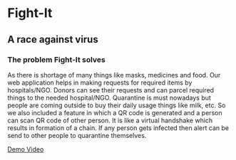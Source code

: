 # Fight-It
## A race against virus

### The problem Fight-It solves
As there is shortage of many things like masks, medicines and food. Our web application helps in making requests for required items by hospitals/NGO. Donors can see their requests and can parcel required things to the needed hospital/NGO.  Quarantine is must nowadays but people are coming outside to buy their daily usage things like milk, etc. So we also included a feature in which a QR code is generated and a person can scan QR code of other person. It is like a virtual handshake which results in formation of a chain. If any person gets infected then alert can be send to other people to quarantine themselves.

[Demo Video](https://www.youtube.com)
